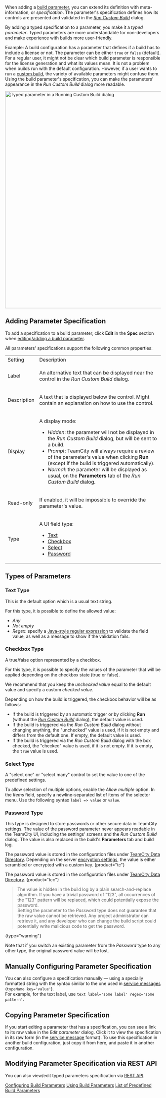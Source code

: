 [//]: # (title: Changing Build Parameter Type and UI Appearance)
[//]: # (auxiliary-id: Changing Build Parameter Type and UI Appearance;Typed Parameters)

When adding a [build parameter](configuring-build-parameters.md), you can extend its definition with meta-information, or _specification_. The parameter's specification defines how its controls are presented and validated in the _[Run Custom Build](running-custom-build.md)_ dialog.

By adding a typed specification to a parameter, you make it a _typed parameter_. Typed parameters are more understandable for non-developers and make experience with builds more user-friendly.

Example: A build configuration has a parameter that defines if a build has to include a license or not. The parameter can be either `true` or `false` (default). For a regular user, it might not be clear which build parameter is responsible for the license generation and what its values mean. It is not a problem when builds run with the default configuration. However, if a user wants to run a [custom build](running-custom-build.md), the variety of available parameters might confuse them. Using the build parameter's specification, you can make the parameters' appearance in the _Run Custom Build_ dialog more readable.

<img src="typed-parameter-in-custom-run-dialog.png" width="700" alt="Typed parameter in a Running Custom Build dialog"/>

## Adding Parameter Specification

To add a specification to a build parameter, click __Edit__ in the __Spec__ section when [editing/adding a build parameter](configuring-build-parameters.md).

All parameters' specifications support the following common properties:


<table>
<tr><td>Setting</td><td>Description</td></tr>

<tr><td>

Label

</td><td>

An alternative text that can be displayed near the control in the _Run Custom Build_ dialog.

</td></tr>

<tr><td>

Description

</td><td>

A text that is displayed below the control. Might contain an explanation on how to use the control.

</td></tr>

<tr><td>

Display

</td><td>

A display mode:

* _Hidden_: the parameter will not be displayed in the _Run Custom Build_ dialog, but will be sent to a build.
* _Prompt_: TeamCity will always require a review of the parameter's value when clicking __Run__ (except if the build is triggered automatically).
* _Normal_: the parameter will be displayed as usual, on the __Parameters__ tab of the _Run Custom Build_ dialog.

</td></tr>

<tr><td>

Read-only

</td><td>

If enabled, it will be impossible to override the parameter's value.

</td></tr>

<tr><td>

Type

</td><td>

A UI field type:
* [Text](#Text+Type)
* [Checkbox](#Checkbox+Type)
* [Select](#Select+Type)
* [Password](#Password+Type)

</td></tr>

</table>

## Types of Parameters

### Text Type

This is the default option which is a usual text string.

For this type, it is possible to define the allowed value:
* _Any_
* _Not empty_
* _Regex_: specify a [Java-style regular expression](https://www.w3schools.com/java/java_regex.asp) to validate the field value, as well as a message to show if the validation fails.

### Checkbox Type

A true/false option represented by a checkbox.

For this type, it is possible to specify the values of the parameter that will be applied depending on the checkbox state (true or false).

We recommend that you keep the _unchecked value_ equal to the default value and specify a custom _checked value_.

Depending on how the build is triggered, the checkbox behavior will be as follows:
* If the build is triggered by an automatic trigger or by clicking __Run__ (without the _[Run Custom Build](running-custom-build.md)_ dialog), the default value is used.
* If the build is triggered via the _Run Custom Build_ dialog without changing anything, the "unchecked" value is used, if it is not empty and differs from the default one. If empty, the default value is used.
* If the build is triggered via the _Run Custom Build_ dialog with the box checked, the "checked" value is used, if it is not empty. If it is empty, the `true` value is used.

### Select Type

A "select one" or "select many" control to set the value to one of the predefined settings.

To allow selection of multiple options, enable the _Allow multiple_ option. In the _Items_ field, specify a newline-separated list of items of the selector menu. Use the following syntax `label => value` or `value`.

### Password Type

This type is designed to store passwords or other secure data in TeamCity settings. The value of the password parameter never appears readable in the TeamCity UI, including the settings' screens and the _Run Custom Build_ dialog. The value is also replaced in the build's __Parameters__ tab and build log.

The password value is stored in the configuration files under [TeamCity Data Directory](teamcity-data-directory.md). Depending on the server [encryption settings](teamcity-configuration-and-maintenance.md#encryption-settings), the value is either scrambled or encrypted with a custom key.
{product="tc"}

The password value is stored in the configuration files under [TeamCity Data Directory](teamcity-data-directory.md).
{product="tcc"}

>The value is hidden in the build log by a plain search-and-replace algorithm. If you have a trivial password of "123", all occurrences of the "123" pattern will be replaced, which could potentially expose the password.  
> Setting the parameter to the _Password_ type does not guarantee that the raw value cannot be retrieved. Any project administrator can retrieve it, and any developer who can change the build script could potentially write malicious code to get the password.
> 
{type="warning"}

Note that if you switch an existing parameter from the _Password_ type to any other type, the original password value will be lost.

## Manually Configuring Parameter Specification

You can also configure a specification manually — using a specially formatted string with the syntax similar to the one used in [service messages](service-messages.md) (`typeName key='value'`).   
For example, for the text label, use `text label='some label' regex='some pattern'`.

## Copying Parameter Specification

If you start editing a parameter that has a specification, you can see a link to its raw value in the _Edit parameter_ dialog. Click it to view the specification in its raw form (in the [service message](service-messages.md) format). To use this specification in another build configuration, just copy it from here, and paste it in another configuration.

## Modifying Parameter Specification via REST API

You can also view/edit typed parameters specification via [REST API](https://www.jetbrains.com/help/teamcity/rest/manage-typed-parameters.html).

 <seealso>
        <category ref="admin-guide">
            <a href="configuring-build-parameters.md">Configuring Build Parameters</a>
            <a href="using-build-parameters.md">Using Build Parameters</a>
            <a href="predefined-build-parameters.md">List of Predefined Build Parameters</a>
        </category>
</seealso>